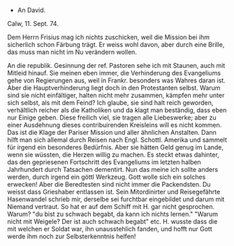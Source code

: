 + An David.

 Calw, 11. Sept. 74.

Dem Herrn Frisius mag ich nichts zuschicken, weil die Mission bei ihm sicherlich schon Färbung trägt. Er weiss wohl davon, aber durch eine Brille, das muss man nicht im Nu verändern wollen.

An die republik. Gesinnung der ref. Pastoren sehe ich mit Staunen, auch mit Mitleid hinauf. Sie meinen eben immer, die Verhinderung des Evangeliums gehe von Regierungen aus, weil in Frankr. besonders was Wahres daran ist. Aber die Hauptverhinderung liegt doch in den Protestanten selbst. Warum sind sie nicht einfältiger, halten nicht mehr zusammen, kämpfen mehr unter sich selbst, als mit dem Feind? Ich glaube, sie sind halt reich geworden, verhältlich reicher als die Katholiken und da klagt man beständig, dass eben nur Einige geben. Diese freilich viel, sie tragen alle Liebeswerke; aber zu einer Ausdehnung dieses contribuirenden Kreisleins will es nicht kommen. Das ist die Klage der Pariser Mission und aller ähnlichen Anstalten. Dann hilft man sich allemal durch Reisen nach Engl. Schottl. Amerika und sammelt für irgend ein besonderes Bedürfnis. Aber sie hätten Geld genug im Lande, wenn sie wüssten, die Herzen willig zu machen. Es steckt etwas dahinter, das den gepriesenen Fortschritt des Evangeliums im letzten halben Jahrhundert durch Tatsachen dementirt. Nun das meine ich sollte anders werden, durch irgend ein göttl Werkzeug. Gott wolle sich ein solches erwecken! Aber die Beredtesten sind nicht immer die Packendsten. Du weisst dass Grieshaber entlassen ist. Sein Mitordinirter und Reisegefährte Hasenwandel schrieb mir, derselbe sei furchtbar eingebildet und darum mit Niemand vertraut. So hat er auf dem Schiff mit H. gar nicht gesprochen. Warum? "du bist zu schwach begabt, da kann ich nichts lernen." "Warum nicht mit Weigele? Der ist auch schwach begabt" etc. H. wusste dass die mit welchen er Soldat war, ihn unausstehlich fanden, und hofft nur Gott werde ihm noch zur Selbsterkenntnis helfen!
